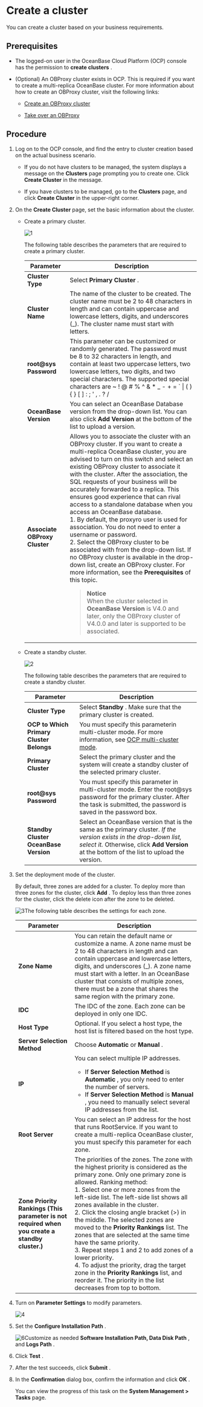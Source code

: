 # Create a cluster

You can create a cluster based on your business requirements.

## Prerequisites

* The logged-on user in the OceanBase Cloud Platform (OCP) console has the permission to **create clusters** .

* (Optional) An OBProxy cluster exists in OCP. This is required if you want to create a multi-replica OceanBase cluster. For more information about how to create an OBProxy cluster, visit the following links:

  * [Create an OBProxy cluster](../../8.obproxy/1.create-an-obproxy-cluster-2.md)

  * [Take over an OBProxy](../../8.obproxy/2.obproxy-3.md)

## Procedure

1. Log on to the OCP console, and find the entry to cluster creation based on the actual business scenario.

   * If you do not have clusters to be managed, the system displays a message on the **Clusters** page prompting you to create one. Click **Create Cluster** in the message.

   * If you have clusters to be managed, go to the **Clusters** page, and click **Create Cluster** in the upper-right corner.

2. On the **Create Cluster** page, set the basic information about the cluster.

   * Create a primary cluster.
  
      ![1](https://help-static-aliyun-doc.aliyuncs.com/assets/img/en-US/6019803461/p394031.png)

      The following table describes the parameters that are required to create a primary cluster.

     |           Parameter           | Description|
     |-------------------------------|--------|
     | **Cluster Type**              | Select **Primary Cluster** .  |
     | **Cluster Name**              | The name of the cluster to be created. The cluster name must be 2 to 48 characters in length and can contain uppercase and lowercase letters, digits, and underscores (_). The cluster name must start with letters.|
     | **root@sys Password**         | This parameter can be customized or randomly generated.  The password must be 8 to 32 characters in length, and contain at least two uppercase letters, two lowercase letters, two digits, and two special characters. The supported special characters are \~ ! @ # % \^ \& \* _ - + = \` \| ( ) { } \[ \] : ; ' , . ? /  |
     | **OceanBase Version**         | You can select an OceanBase Database version from the drop-down list. You can also click **Add Version** at the bottom of the list to upload a version.  |
     | **Associate OBProxy Cluster** | Allows you to associate the cluster with an OBProxy cluster. If you want to create a multi-replica OceanBase cluster, you are advised to turn on this switch and select an existing OBProxy cluster to associate it with the cluster.  After the association, the SQL requests of your business will be accurately forwarded to a replica. This ensures good experience that can rival access to a standalone database when you access an OceanBase database. </br> 1. By default, the proxyro user is used for association. You do not need to enter a username or password.  </br> 2. Select the OBProxy cluster to be associated with from the drop-down list. If no OBProxy cluster is available in the drop-down list, create an OBProxy cluster. For more information, see the **Prerequisites** of this topic.  <blockquote> **Notice** <br> When the cluster selected in **OceanBase Version** is V4.0  and later, only the OBProxy cluster of V4.0.0 and later is supported to be associated. </blockquote>|

   * Create a standby cluster.

      ![2](https://help-static-aliyun-doc.aliyuncs.com/assets/img/en-US/6019803461/p394032.png)

      The following table describes the parameters that are required to create a standby cluster.

     |                Parameter                 |                                                                                                                                                         Description                                                                                                                                                         |
     |------------------------------------------|-----------------------------------------------------------------------------------------------------------------------------------------------------------------------------------------------------------------------------------------------------------------------------------------------------------------------------|
     | **Cluster Type**                         | Select **Standby** . Make sure that the primary cluster is created.                                                                                                                                                                                                                                                         |
     | **OCP to Which Primary Cluster Belongs** | You must specify this parameterin multi-cluster mode. For more information, see [OCP multi-cluster mode](../../3.features/9.system-management-features-1/7.overview-of-multi-cluster-mode.md).                                                                                                                                                                      |
     | **Primary Cluster**                      | Select the primary cluster and the system will create a standby cluster of the selected primary cluster.                                                                                                                                                                                                                    |
     | **root@sys Password**                    | You must specify this parameter in multi-cluster mode.  Enter the root@sys password for the primary cluster. After the task is submitted, the password is saved in the password box.                                                                                                                        |
     | **Standby Cluster OceanBase Version**    | Select an OceanBase version that is the same as the primary cluster.  *If the version exists in the drop-down list, select it.* Otherwise, click **Add Version** at the bottom of the list to upload the version.    |

3. Set the deployment mode of the cluster.

   By default, three zones are added for a cluster. To deploy more than three zones for the cluster, click **Add** . To deploy less than three zones for the cluster, click the delete icon after the zone to be deleted.

    ![3](https://help-static-aliyun-doc.aliyuncs.com/assets/img/en-US/7019803461/p394033.png)The following table describes the settings for each zone.

   | Parameter                                                      |  Description  |
   |------|----|
   | **Zone Name**  | You can retain the default name or customize a name.  A zone name must be 2 to 48 characters in length and can contain uppercase and lowercase letters, digits, and underscores (_). A zone name must start with a letter.  In an OceanBase cluster that consists of multiple zones, there must be a zone that shares the same region with the primary zone. |
   | **IDC**   | The IDC of the zone. Each zone can be deployed in only one IDC.   |
   | **Host Type**   | Optional.  If you select a host type, the host list is filtered based on the host type.  |
   | **Server Selection Method**   | Choose **Automatic** or **Manual** .   |
   | **IP**   | You can select multiple IP addresses.  <ul><li>If **Server Selection Method**  is **Automatic** , you only need to enter the number of servers.</li><li> If **Server Selection Method**  is **Manual** , you need to manually select several IP addresses from the list.   </li></ul>   |
   | **Root Server**   | You can select an IP address for the host that runs RootService. If you want to create a multi-replica OceanBase cluster, you must specify this parameter for each zone.  |
   | **Zone Priority Rankings**  **(This parameter is not required when you create a standby cluster.)** | The priorities of the zones. The zone with the highest priority is considered as the primary zone. Only one primary zone is allowed.  Ranking method:</br> 1. Select one or more zones from the left-side list.  The left-side list shows all zones available in the cluster.  </br> 2. Click the closing angle bracket (\>) in the middle.  The selected zones are moved to the **Priority Rankings** list. The zones that are selected at the same time have the same priority.  </br> 3. Repeat steps 1 and 2 to add zones of a lower priority.  </br> 4. To adjust the priority, drag the target zone in the **Priority Rankings** list, and reorder it.  The priority in the list decreases from top to bottom.    |

4. Turn on **Parameter Settings** to modify parameters.

   ![4](https://help-static-aliyun-doc.aliyuncs.com/assets/img/en-US/7019803461/p394034.png)

5. Set the **Configure Installation Path** .

   ![6](https://help-static-aliyun-doc.aliyuncs.com/assets/img/en-US/7019803461/p394035.png)Customize as needed **Software Installation Path, Data Disk Path** , and **Logs Path** .

6. Click **Test** .

7. After the test succeeds, click **Submit** .

8. In the **Confirmation** dialog box, confirm the information and click **OK** .

   You can view the progress of this task on the **System Management \> Tasks** page.
